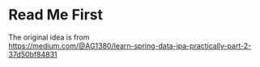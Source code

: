 # Read Me First

The original idea is from  
https://medium.com/@AG1380/learn-spring-data-jpa-practically-part-2-37d50bf84831
